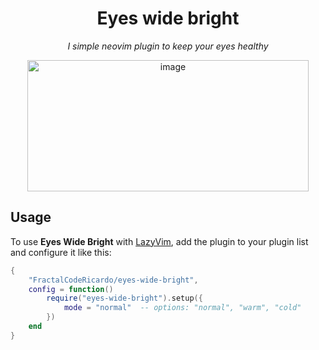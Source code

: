 <div align="center">

# **Eyes wide bright**

</div>



<p align="center">
  <em>I simple neovim plugin to keep your eyes healthy</em>
</p>

<p align="center">
  <img width="450" height="210" alt="image" src="https://github.com/user-attachments/assets/9ed9fc02-99c0-4795-95be-cd878070aa62" />
</p>

## Usage

To use **Eyes Wide Bright** with [LazyVim](https://github.com/LazyVim/LazyVim), add the plugin to your plugin list and configure it like this:

```lua
{
    "FractalCodeRicardo/eyes-wide-bright",
    config = function()
        require("eyes-wide-bright").setup({
            mode = "normal"  -- options: "normal", "warm", "cold"
        })
    end
}
